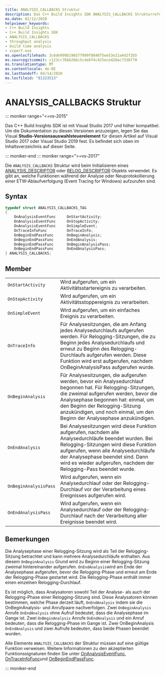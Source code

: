 ```yaml
---
title: ANALYSIS_CALLBACKS Struktur
description: Das C++ Build Insights SDK ANALYSIS_CALLBACKS Strukturreferenz.
ms.date: 02/12/2020
helpviewer_keywords:
- C++ Build Insights
- C++ Build Insights SDK
- ANALYSIS_CALLBACKS
- throughput analysis
- build time analysis
- vcperf.exe
ms.openlocfilehash: 3c6de999b19657f999f884075ee53e21a4d2f2b5
ms.sourcegitcommit: c123cc76bb2b6c5cde6f4c425ece420ac733bf70
ms.translationtype: MT
ms.contentlocale: de-DE
ms.lasthandoff: 04/14/2020
ms.locfileid: "81323513"
---
```

# <a name="analysis_callbacks-structure"></a>ANALYSIS_CALLBACKS Struktur

::: moniker range="<=vs-2015"

Das C++ Build Insights SDK ist mit Visual Studio 2017 und höher kompatibel. Um die Dokumentation zu diesen Versionen anzuzeigen, legen Sie das Visual **Studio-Versionsauswahlsteuerelement** für diesen Artikel auf Visual Studio 2017 oder Visual Studio 2019 fest. Es befindet sich oben im Inhaltsverzeichnis auf dieser Seite.

::: moniker-end
::: moniker range=">=vs-2017"

Die `ANALYSIS_CALLBACKS` Struktur wird beim Initialisieren eines [ANALYSIS_DESCRIPTOR](analysis-descriptor-struct.md) oder [RELOG_DESCRIPTOR](relog-descriptor-struct.md) Objekts verwendet. Es gibt an, welche Funktionen während der Analyse oder Neuprotokollierung einer ETW-Ablaufverfolgung (Event Tracing for Windows) aufzurufen sind.

## <a name="syntax"></a>Syntax

```cpp
typedef struct ANALYSIS_CALLBACKS_TAG
{
    OnAnalysisEventFunc     OnStartActivity;
    OnAnalysisEventFunc     OnStopActivity;
    OnAnalysisEventFunc     OnSimpleEvent;
    OnTraceInfoFunc         OnTraceInfo;
    OnBeginEndPassFunc      OnBeginAnalysis;
    OnBeginEndPassFunc      OnEndAnalysis;
    OnBeginEndPassFunc      OnBeginAnalysisPass;
    OnBeginEndPassFunc      OnEndAnalysisPass;
} ANALYSIS_CALLBACKS;
```

## <a name="members"></a>Member

|  |  |
|--|--|
| `OnStartActivity` | Wird aufgerufen, um ein Aktivitätsstartereignis zu verarbeiten. |
| `OnStopActivity` | Wird aufgerufen, um ein Aktivitätsstoppereignis zu verarbeiten. |
| `OnSimpleEvent` | Wird aufgerufen, um ein einfaches Ereignis zu verarbeiten. |
| `OnTraceInfo` | Für Analysesitzungen, die am Anfang jedes Analysedurchlaufs aufgerufen werden. Für Relogging-Sitzungen, die zu Beginn jedes Analysedurchlaufs und erneut zu Beginn des Relogging-Durchlaufs aufgerufen werden. Diese Funktion wird erst aufgerufen, nachdem OnBeginAnalysisPass aufgerufen wurde. |
| `OnBeginAnalysis` | Für Analysesitzungen, die aufgerufen werden, bevor ein Analysedurchlauf begonnen hat. Für Relogging-Sitzungen, die zweimal aufgerufen werden, bevor die Analysephase begonnen hat: einmal, um den Beginn der Relogging-Sitzung anzukündigen, und noch einmal, um den Beginn der Analysephase anzukündigen. |
| `OnEndAnalysis` | Bei Analysesitzungen wird diese Funktion aufgerufen, nachdem alle Analysedurchläufe beendet wurden. Bei Relogging-Sitzungen wird diese Funktion aufgerufen, wenn alle Analysedurchläufe der Analysephase beendet sind. Dann wird es wieder aufgerufen, nachdem der Relogging-Pass beendet wurde. |
| `OnBeginAnalysisPass` | Wird aufgerufen, wenn ein Analysedurchlauf oder der Relogging-Durchlauf vor der Verarbeitung eines Ereignisses aufgerufen wird. |
| `OnEndAnalysisPass` | Wird aufgerufen, wenn ein Analysedurchlauf oder der Relogging-Durchlauf nach der Verarbeitung aller Ereignisse beendet wird. |

## <a name="remarks"></a>Bemerkungen

Die Analysephase einer Relogging-Sitzung wird als Teil der Relogging-Sitzung betrachtet und kann mehrere Analysedurchläufe enthalten. Aus diesem `OnBeginAnalysis` Grund wird zu Beginn einer Relogging-Sitzung zweimal hintereinander aufgerufen. `OnEndAnalysis`wird am Ende der Analysephase aufgerufen, bevor die Relogging-Phase und erneut am Ende der Relogging-Phase gestartet wird. Die Relogging-Phase enthält immer einen einzelnen Relogging-Durchlauf.

Es ist möglich, dass Analysatoren sowohl Teil der Analyse- als auch der Relogging-Phase einer Relogging-Sitzung sind. Diese Analysatoren können bestimmen, welche Phase derzeit läuft, `OnEndAnalysis` indem sie die OnBeginAnalysis- und Anrufpaare nachverfolgen. Zwei `OnBeginAnalysis` Anrufe `OnEndAnalysis` ohne Aufruf bedeutet, dass die Analysephase im Gange ist. Zwei `OnBeginAnalysis` Anrufe `OnEndAnalysis` und ein Anruf bedeuten, dass die Relogging-Phase im Gange ist. Zwei OnBeginAnalysis `OnEndAnalysis` und zwei Aufrufe bedeuten, dass beide Phasen beendet wurden.

Alle Elemente `ANALYSIS_CALLBACKS` der Struktur müssen auf eine gültige Funktion verweisen. Weitere Informationen zu den akzeptierten Funktionssignaturen finden Sie unter [OnAnalysisEventFunc](on-analysis-event-func-typedef.md), [OnTraceInfoFunc](on-trace-info-func-typedef.md)und [OnBeginEndPassFunc](on-begin-end-pass-func-typedef.md).

::: moniker-end
